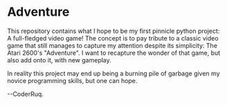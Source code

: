 # Adventure

This repository contains what I hope to be my first pinnicle python project: A full-fledged video game!
The concept is to pay tribute to a classic video game that still manages to capture my attention despite its simplicity: The Atari 2600's "Adventure".
I want to recapture the wonder of that game, but also add onto it, with new gameplay.

In reality this project may end up being a burning pile of garbage given my novice programming skills, but one can hope.

--CoderRuq.
